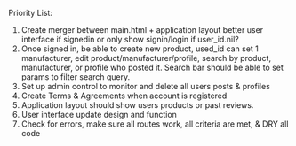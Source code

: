 Priority List:

1. Create merger between main.html + application layout better user interface if signedin or only show signin/login if user_id.nil?
2. Once signed in, be able to create new product, used_id can set 1 manufacturer, edit product/manufacturer/profile, search by product, manufacturer, or profile who posted it. Search bar should be able to set params to filter search query.
3. Set up admin control to monitor and delete all users posts & profiles
4. Create Terms & Agreements when account is registered
5. Application layout should show users products or past reviews.
6. User interface update design and function
7. Check for errors, make sure all routes work, all criteria are met, & DRY all code
